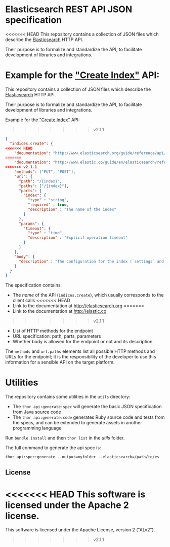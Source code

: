 # Elasticsearch REST API JSON specification

<<<<<<< HEAD
This repository contains a collection of JSON files which describe the [Elasticsearch](http://elasticsearch.org) HTTP API.

Their purpose is to formalize and standardize the API, to facilitate development of libraries and integrations.

Example for the ["Create Index"](http://www.elasticsearch.org/guide/reference/api/admin-indices-create-index/) API:
=======
This repository contains a collection of JSON files which describe the [Elasticsearch](http://elastic.co) HTTP API.

Their purpose is to formalize and standardize the API, to facilitate development of libraries and integrations.

Example for the ["Create Index"](http://www.elastic.co/guide/en/elasticsearch/reference/master/indices-create-index.html) API:
>>>>>>> v2.1.1

```json
{
  "indices.create": {
<<<<<<< HEAD
    "documentation": "http://www.elasticsearch.org/guide/reference/api/admin-indices-create-index/",
=======
    "documentation": "http://www.elastic.co/guide/en/elasticsearch/reference/master/indices-create-index.html",
>>>>>>> v2.1.1
    "methods": ["PUT", "POST"],
    "url": {
      "path": "/{index}",
      "paths": ["/{index}"],
      "parts": {
        "index": {
          "type" : "string",
          "required" : true,
          "description" : "The name of the index"
        }
      },
      "params": {
        "timeout": {
          "type" : "time",
          "description" : "Explicit operation timeout"
        }
      }
    },
    "body": {
      "description" : "The configuration for the index (`settings` and `mappings`)"
    }
  }
}
```

The specification contains:

* The _name_ of the API (`indices.create`), which usually corresponds to the client calls
<<<<<<< HEAD
* Link to the documentation at <http://elasticsearch.org>
=======
* Link to the documentation at <http://elastic.co>
>>>>>>> v2.1.1
* List of HTTP methods for the endpoint
* URL specification: path, parts, parameters
* Whether body is allowed for the endpoint or not and its description

The `methods` and `url.paths` elements list all possible HTTP methods and URLs for the endpoint;
it is the responsibility of the developer to use this information for a sensible API on the target platform.

# Utilities

The repository contains some utilities in the `utils` directory:

* The `thor api:generate:spec` will generate the basic JSON specification from Java source code
* The `thor api:generate:code` generates Ruby source code and tests from the specs, and can be extended
  to generate assets in another programming language

Run `bundle install` and then `thor list` in the _utils_ folder.

The full command to generate the api spec is:

    thor api:spec:generate --output=myfolder --elasticsearch=/path/to/es

## License

<<<<<<< HEAD
This software is licensed under the Apache 2 license.
=======
This software is licensed under the Apache License, version 2 ("ALv2").
>>>>>>> v2.1.1
